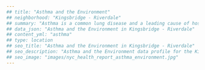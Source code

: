 ```yaml
---
## title: "Asthma and the Environment"
## neighborhood: "Kingsbridge - Riverdale"
## summary: "Asthma is a common lung disease and a leading cause of hospitalizations for children under 15 years old. This report provides a summary of asthma indicators by neighborhood. It also describes housing and neighborhood characteristics that can make asthma worse."
## data_json: "Asthma and the Environment in Kingsbridge - Riverdale"
## content_yml: "asthma"
## type: location
## seo_title: "Asthma and the Environment in Kingsbridge - Riverdale"
## seo_description: "Asthma and the Environment data profile for the Kingsbridge - Riverdale neighborhood of NYC."
## seo_image: "images/nyc_health_report_asthma_environment.jpg"
---
```

